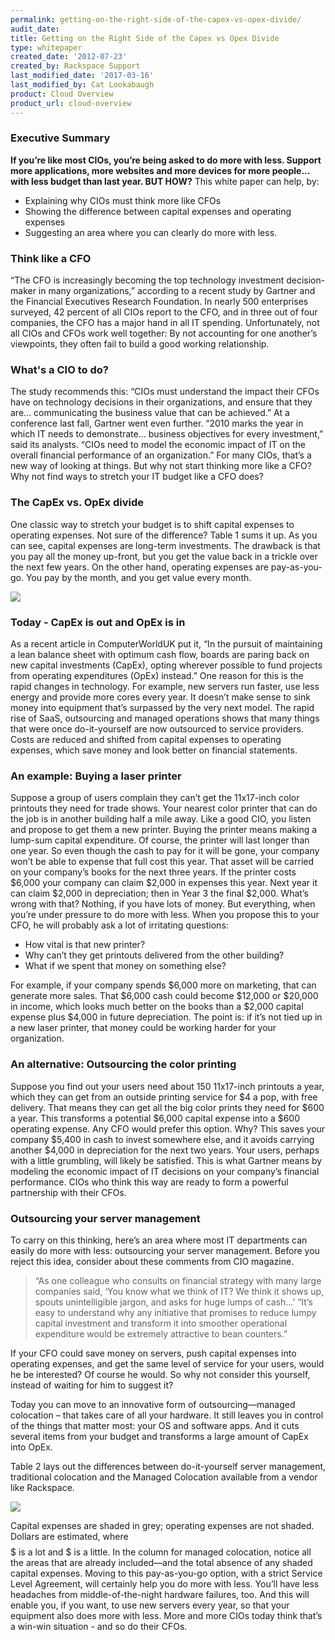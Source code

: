 ```yaml
---
permalink: getting-on-the-right-side-of-the-capex-vs-opex-divide/
audit_date:
title: Getting on the Right Side of the Capex vs Opex Divide
type: whitepaper
created_date: '2012-07-23'
created_by: Rackspace Support
last_modified_date: '2017-03-16'
last_modified_by: Cat Lookabaugh
product: Cloud Overview
product_url: cloud-overview
---
```


### Executive Summary

**If you’re like most CIOs, you’re being asked to do more with less.
Support more applications, more websites and more devices for more
people... with less budget than last year. BUT HOW?** This white
paper can help, by:

-   Explaining why CIOs must think more like CFOs
-   Showing the difference between capital expenses and operating expenses
-   Suggesting an area where you can clearly do more with less.

### Think like a CFO

“The CFO is increasingly becoming the top technology investment
decision-maker in many organizations,” according to a recent study by
Gartner and the Financial Executives Research Foundation. In nearly 500
enterprises surveyed, 42 percent of all CIOs report to the CFO, and in
three out of four companies, the CFO has a major hand in all IT
spending. Unfortunately, not all CIOs and CFOs work well together: By
not accounting for one another’s viewpoints, they often fail to build a
good working relationship.

### What's a CIO to do?

The study recommends this: “CIOs must understand the impact their CFOs
have on technology decisions in their organizations, and ensure that
they are... communicating the business value that can be achieved.” At a
conference last fall, Gartner went even further. “2010 marks the year in
which IT needs to demonstrate... business objectives for every
investment,” said its analysts. “CIOs need to model the economic impact
of IT on the overall financial performance of an organization.” For many
CIOs, that’s a new way of looking at things. But why not start thinking
more like a CFO? Why not find ways to stretch your IT budget like a CFO
does?

### The CapEx vs. OpEx divide

One classic way to stretch your budget is to shift capital expenses to
operating expenses. Not sure of the difference? Table 1 sums it up. As
you can see, capital expenses are long-term investments. The drawback is
that you pay all the money up-front, but you get the value back in a
trickle over the next few years. On the other hand, operating expenses
are pay-as-you-go. You pay by the month, and you get value every month.

<img src="{% asset_path cloud-overview/getting-on-the-right-side-of-the-capex-vs-opex-divide/table1_capex.png %}" />

### Today - CapEx is out and OpEx is in

As a recent article in ComputerWorldUK put it, “In the pursuit of
maintaining a lean balance sheet with optimum cash flow, boards are
paring back on new capital investments (CapEx), opting wherever possible
to fund projects from operating expenditures (OpEx) instead.” One reason
for this is the rapid changes in technology. For example, new servers
run faster, use less energy and provide more cores every year. It
doesn’t make sense to sink money into equipment that’s surpassed by the
very next model. The rapid rise of SaaS, outsourcing and managed
operations shows that many things that were once do-it-yourself are now
outsourced to service providers. Costs are reduced and shifted from
capital expenses to operating expenses, which save money and look better
on financial statements.

### An example: Buying a laser printer

Suppose a group of users complain they can’t get the 11x17-inch color
printouts they need for trade shows. Your nearest color printer that can
do the job is in another building half a mile away. Like a good CIO, you
listen and propose to get them a new printer. Buying the printer means
making a lump-sum capital expenditure. Of course, the printer will last
longer than one year. So even though the cash to pay for it will be
gone, your company won’t be able to expense that full cost this year.
That asset will be carried on your company’s books for the next three
years. If the printer costs $6,000 your company can claim $2,000 in
expenses this year. Next year it can claim $2,000 in depreciation; then
in Year 3 the final $2,000. What’s wrong with that? Nothing, if you
have lots of money. But everything, when you’re under pressure to do
more with less. When you propose this to your CFO, he will probably ask
a lot of irritating questions:

-   How vital is that new printer?
-   Why can’t they get printouts delivered from the other building?
-   What if we spent that money on something else?

For example, if your company spends $6,000 more on marketing, that can
generate more sales. That $6,000 cash could become $12,000 or $20,000
in income, which looks much better on the books than a $2,000 capital
expense plus $4,000 in future depreciation. The point is: if it’s not
tied up in a new laser printer, that money could be working harder for
your organization.

### An alternative: Outsourcing the color printing

Suppose you find out your users need about 150 11x17-inch printouts a
year, which they can get from an outside printing service for $4 a pop,
with free delivery. That means they can get all the big color prints
they need for $600 a year. This transforms a potential $6,000 capital
expense into a $600 operating expense. Any CFO would prefer this
option. Why? This saves your company $5,400 in cash to invest somewhere
else, and it avoids carrying another $4,000 in depreciation for the
next two years. Your users, perhaps with a little grumbling, will likely
be satisfied. This is what Gartner means by modeling the economic impact
of IT decisions on your company’s financial performance. CIOs who think
this way are ready to form a powerful partnership with their CFOs.

### Outsourcing your server management

To carry on this thinking, here’s an area where most IT departments can
easily do more with less: outsourcing your server management. Before you
reject this idea, consider about these comments from CIO magazine.

> “As one colleague who consults on financial strategy with many large
  companies said, ‘You know what we think of IT? We think it shows up,
  spouts unintelligible jargon, and asks for huge lumps of cash...’
  “It’s easy to understand why any initiative that promises to reduce
  lumpy capital investment and transform it into smoother operational
  expenditure would be extremely attractive to bean counters.”

If your CFO could save money on servers, push capital expenses into
operating expenses, and get the same level of service for your users,
would he be interested? Of course he would. So why not consider this
yourself, instead of waiting for him to suggest it?

Today you can move to an innovative form of outsourcing—managed
colocation – that takes care of all your hardware. It still leaves you
in control of the things that matter most: your OS and software apps.
And it cuts several items from your budget and transforms a large amount
of CapEx into OpEx.

Table 2 lays out the differences between do-it-yourself server
management, traditional colocation and the Managed Colocation available
from a vendor like Rackspace.

<img src="{% asset_path cloud-overview/getting-on-the-right-side-of-the-capex-vs-opex-divide/table2_capex.png %}" />

Capital expenses are shaded in grey; operating expenses are not shaded.
Dollars are estimated, where $$$$$ is a lot and $ is a little. In
the column for managed colocation, notice all the areas that are already
included—and the total absence of any shaded capital expenses. Moving to
this pay-as-you-go option, with a strict Service Level Agreement, will
certainly help you do more with less. You’ll have less headaches from
middle-of-the-night hardware failures, too. And this will enable you, if
you want, to use new servers every year, so that your equipment also
does more with less. More and more CIOs today think that’s a win-win
situation - and so do their CFOs.



